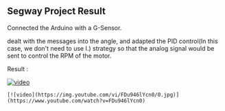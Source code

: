 ## **Segway Project Result**



Connected the Arduino with a G-Sensor.

dealt with the  messages into the angle, and adapted the PID control(In this case, we don't need to use I.) strategy so that the analog signal would be sent to control the RPM of the motor. 



Result :

[![video](https://img.youtube.com/vi/FDu946lYcn0/0.jpg)](https://www.youtube.com/watch?v=FDu946lYcn0)





```
[![video](https://img.youtube.com/vi/FDu946lYcn0/0.jpg)](https://www.youtube.com/watch?v=FDu946lYcn0)
```

 

